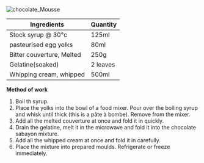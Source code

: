 ![chocolate_Mousse](resource:assets/images/hot_cold_desserts/chocolate_mousse.png)

|Ingredients|Quantity|
|----------|---------|
|Stock syrup @ 30°c|125ml|
|pasteurised egg yolks|80ml|
|Bitter couverture, Melted|250g|
| Gelatine(soaked)| 2 leaves|
|Whipping cream, whipped|500ml|

**Method of work**
1. Boil th syrup.
2. Place the yolks into the bowl of a food mixer. Pour over the boiling syrup and whisk until thick (this is a pâte à bombe). Remove from the mixer.
3. Add all the melted couverture at once and fold it in quickly.
4. Drain the gelatine, melt it in the microwave and fold it into the chocolate sabayon mixture.
5. Add all the whipped cream at once and fold it in carefully.
6. Place the mixture into prepared moulds. Refrigerate or freeze immediately.